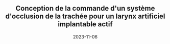 ---
title: "<span style='font-size: 21px'>Conception de la commande d'un système d'occlusion de la trachée pour un larynx artificiel implantable actif"
collection: publications
permalink: /publication/2023-these-adrien-mialland
date: 2023-11-06
venue: 'Innovation and Research in BioMedical engineering'
paperurl: "/files/pdf/research/Adrien-Mialland-Thesis-FR.pdf"
link: 'https://theses.hal.science/tel-04458826'
citation: "A. Mialland, I. Atallah, and A. Bonvilain - &quot;Conception de la commande d'un système d'occlusion de la trachée pour un larynx artificiel implantable actif.&quot; - <i>Thèse de doctorat. Université Grenoble Alpes. Traitement de signaux physiologiques.</i>"
---